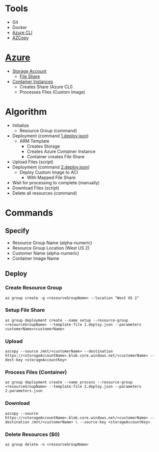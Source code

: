 # Tools
- Git
- Docker
- [Azure CLI](https://docs.microsoft.com/en-us/cli/azure/install-azure-cli?view=azure-cli-latest)
- [AZCopy](https://docs.microsoft.com/en-us/azure/storage/common/storage-use-azcopy-linux)

# [Azure](https://portal.azure.com)
- [Storage Account](https://docs.microsoft.com/en-us/azure/storage/)
    - [File Share](https://docs.microsoft.com/en-us/azure/storage/files/storage-files-introduction)
- [Container Instances](https://azure.microsoft.com/en-us/services/container-instances/)
    - Creates Share (Azure CLI)
    - Processes Files (Custom Image)

# Algorithm
- Initialize
    - Resource Group (command)
- Deployment (command [1.deploy.json](https://github.com/jefking/hs-hack/blob/master/1.deploy.json))
    - ARM Template
        - Creates Storage
        - Creates Azure Container Instance
        - Container creates File Share
- Upload Files (script)
- Deployment (command [2.deploy.json](https://github.com/jefking/hs-hack/blob/master/2.deploy.json))
    - Deploy Custom Image to ACI
        - With Mapped File Share
- Wait for processing to complete (manually)
- Download Files (script)
- Delete all resources (command)

# Commands
## Specify
- Resource Group Name (alpha-numeric)
- Resource Group Location (West US 2)
- Customer Name (alpha-numeric)
- Container Image Name

## Deploy
### Create Resource Group
``
az group create -g <resourceGroupName> --location "West US 2"
``

### Setup File Share
``
az group deployment create --name setup --resource-group <resourceGroupName> --template-file 1.deploy.json --parameters customerName=<customerName>
``

### Upload
``
azcopy --source /mnt/<customerName> --destination https://<storageAccountName>.blob.core.windows.net/<customerName> --dest-key <storageAccountKey>
``

### Process Files (Container)
``
az group deployment create --name process --resource-group <resourceGroupName> --template-file 2.deploy.json --parameters 2.parameters.json
``

### Download
``
azcopy --source https://<storageAccountName>.blob.core.windows.net/<customerName> --destination /mnt/<customerName> \ --source-key <storageAccountKey>
``


### Delete Resources ($0)
``
az group delete -n <resourceGroupName>
``